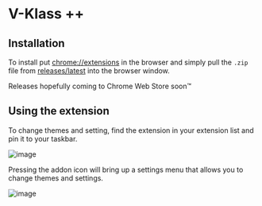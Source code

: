 # V-Klass ++
## Installation
To install put [chrome://extensions](url) in the browser and simply pull the `.zip` file from [releases/latest](https://github.com/n4krug/V-Klass-prittier/releases/latest) into the browser window.

Releases hopefully coming to Chrome Web Store soon™

## Using the extension

To change themes and setting, find the extension in your extension list and pin it to your taskbar.

![image](https://user-images.githubusercontent.com/75640238/145445108-688fdfbe-55f6-4750-8d9f-4c785684a8fb.png)

Pressing the addon icon will bring up a settings menu that allows you to change themes and settings.

![image](https://user-images.githubusercontent.com/75640238/145445447-a933afa4-9859-4aa9-bf17-0bfab7e84899.png)

